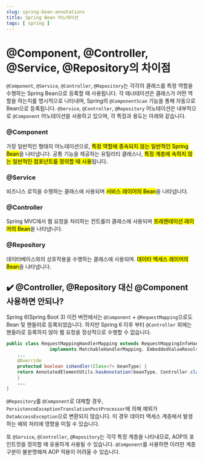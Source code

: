 ```yaml
---
slug: spring-bean-annotations
title: Spring Bean 어노테이션
tags: [ spring ]
---
```


# @Component, @Controller, @Service, @Repository의 차이점
`@Component`, `@Service`, `@Controller`, `@Repository`는 각각의 클래스를 특정 역할을 수행하는 Spring Bean으로 등록할 때 사용됩니다. 각 애너테이션은 클래스가 어떤 역할을 하는지를 명시적으로 나타내며, Spring의 `@ComponentScan` 기능을 통해 자동으로 Bean으로 등록됩니다. `@Service`, `@Controller`, `@Repository` 어노테이션은 내부적으로 `@Component` 어노테이션을 사용하고 있으며, 각 특징과 용도는 아래와 같습니다.
### @Component
가장 일반적인 형태의 어노테이션으로, <mark>특정 역할에 종속되지 않는 일반적인 Spring Bean</mark>을 나타냅니다. 공통 기능을 제공하는 유틸리티 클래스나, <mark>특정 계층에 속하지 않는 일반적인 컴포넌트를 정의할 때 사용</mark>됩니다.
### @Service
비즈니스 로직을 수행하는 클래스에 사용되며 <mark>서비스 레이어의 Bean</mark>을 나타냅니다.
### @Controller
Spring MVC에서 웹 요청을 처리하는 컨트롤러 클래스에 사용되며 <mark>프레젠테이션 레이어의 Bean</mark>을 나타냅니다.
### @Repository
데이터베이스와의 상호작용을 수행하는 클래스에 사용되며. <mark>데이터 액세스 레이어의 Bean</mark>을 나타냅니다.

## ✔️ @Controller, @Repository 대신 @Component 사용하면 안되나?
Spring 6(Spring Boot 3) 이전 버전에서는 `@Component` + `@RequestMapping`으로도 Bean 및 핸들러로 등록되었습니다. 하지만 Spring 6 이후 부터 `@Controller` 외에는 핸들러로 등록하지 않아 웹 요청을 정상적으로 수행할 수 없습니다.
```java
public class RequestMappingHandlerMapping extends RequestMappingInfoHandlerMapping 
                implements MatchableHandlerMapping, EmbeddedValueResolverAware {
    ...
    @Override
    protected boolean isHandler(Class<?> beanType) {
    return AnnotatedElementUtils.hasAnnotation(beanType, Controller.class); // 컨트롤러 애너테이션인지 확인
    }
    ...
}
```
`@Repository`를 `@Component`로 대체할 경우, `PersistenceExceptionTranslationPostProcessor`에 의해 예외가 `DataAccessException`으로 변환되지 않습니다. 이 경우 데이터 액세스 계층에서 발생하는 예외 처리에 영향을 미칠 수 있습니다.

또 `@Service`, `@Controller`, `@Repository`는 각각 특정 계층을 나타내므로, AOP의 포인트컷을 정의할 때 유용하게 사용될 수 있습니다. `@Component`를 사용하면 이러한 계층 구분이 불분명해져 AOP 적용이 어려울 수 있습니다.
